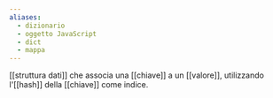 ```yaml
---
aliases:
  - dizionario
  - oggetto JavaScript
  - dict
  - mappa
---
```


[[struttura dati]] che associa una [[chiave]] a un [[valore]], utilizzando l'[[hash]] della [[chiave]] come indice.
